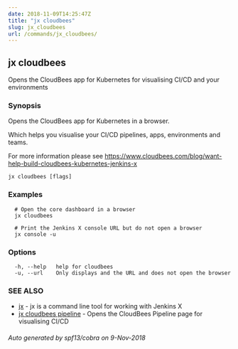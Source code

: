 ```yaml
---
date: 2018-11-09T14:25:47Z
title: "jx cloudbees"
slug: jx_cloudbees
url: /commands/jx_cloudbees/
---
```

## jx cloudbees

Opens the CloudBees app for Kubernetes for visualising CI/CD and your environments

### Synopsis

Opens the CloudBees app for Kubernetes in a browser. 

Which helps you visualise your CI/CD pipelines, apps, environments and teams. 

For more information please see https://www.cloudbees.com/blog/want-help-build-cloudbees-kubernetes-jenkins-x

```
jx cloudbees [flags]
```

### Examples

```
  # Open the core dashboard in a browser
  jx cloudbees
  
  # Print the Jenkins X console URL but do not open a browser
  jx console -u
```

### Options

```
  -h, --help   help for cloudbees
  -u, --url    Only displays and the URL and does not open the browser
```

### SEE ALSO

* [jx](/commands/jx/)	 - jx is a command line tool for working with Jenkins X
* [jx cloudbees pipeline](/commands/jx_cloudbees_pipeline/)	 - Opens the CloudBees Pipeline page for visualising CI/CD

###### Auto generated by spf13/cobra on 9-Nov-2018
